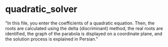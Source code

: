 # quadratic_solver
"In this file, you enter the coefficients of a quadratic equation. 
Then, the roots are calculated using the delta (discriminant) method, the real roots are identified,
the graph of the parabola is displayed on a coordinate plane, and the solution process is explained in Persian."

